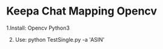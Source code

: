 # Keepa Chat Mapping Opencv

1.Install:
  Opencv
  Python3

2. Use:
 python TestSingle.py -a 'ASIN'
